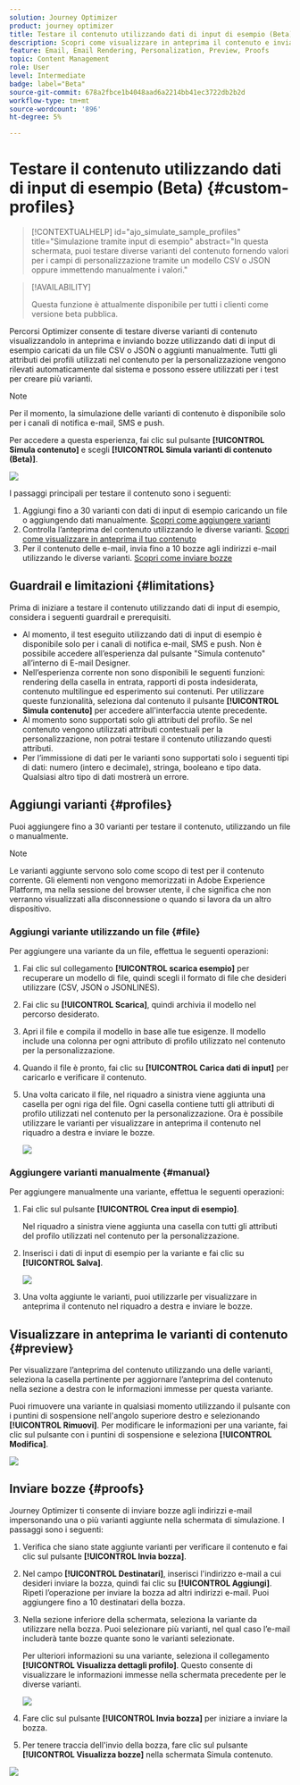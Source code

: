 ```yaml
---
solution: Journey Optimizer
product: journey optimizer
title: Testare il contenuto utilizzando dati di input di esempio (Beta)
description: Scopri come visualizzare in anteprima il contenuto e inviare bozze e-mail utilizzando dati di input di esempio da un file CSV o JSON o aggiunti manualmente.
feature: Email, Email Rendering, Personalization, Preview, Proofs
topic: Content Management
role: User
level: Intermediate
badge: label="Beta"
source-git-commit: 678a2fbce1b4048aad6a2214bb41ec3722db2b2d
workflow-type: tm+mt
source-wordcount: '896'
ht-degree: 5%

---
```



# Testare il contenuto utilizzando dati di input di esempio (Beta) {#custom-profiles}

>[!CONTEXTUALHELP]
>id="ajo_simulate_sample_profiles"
>title="Simulazione tramite input di esempio"
>abstract="In questa schermata, puoi testare diverse varianti del contenuto fornendo valori per i campi di personalizzazione tramite un modello CSV o JSON oppure immettendo manualmente i valori."

>[!AVAILABILITY]
>
>Questa funzione è attualmente disponibile per tutti i clienti come versione beta pubblica.

Percorsi Optimizer consente di testare diverse varianti di contenuto visualizzandolo in anteprima e inviando bozze utilizzando dati di input di esempio caricati da un file CSV o JSON o aggiunti manualmente. Tutti gli attributi dei profili utilizzati nel contenuto per la personalizzazione vengono rilevati automaticamente dal sistema e possono essere utilizzati per i test per creare più varianti.

>[!NOTE]
>
>Per il momento, la simulazione delle varianti di contenuto è disponibile solo per i canali di notifica e-mail, SMS e push.

Per accedere a questa esperienza, fai clic sul pulsante **[!UICONTROL Simula contenuto]** e scegli **[!UICONTROL Simula varianti di contenuto (Beta)]**.

![](assets/simulate-sample.png)

I passaggi principali per testare il contenuto sono i seguenti:

1. Aggiungi fino a 30 varianti con dati di input di esempio caricando un file o aggiungendo dati manualmente. [Scopri come aggiungere varianti](#profiles)
1. Controlla l’anteprima del contenuto utilizzando le diverse varianti. [Scopri come visualizzare in anteprima il tuo contenuto](#preview)
1. Per il contenuto delle e-mail, invia fino a 10 bozze agli indirizzi e-mail utilizzando le diverse varianti. [Scopri come inviare bozze](#proofs)


## Guardrail e limitazioni {#limitations}

Prima di iniziare a testare il contenuto utilizzando dati di input di esempio, considera i seguenti guardrail e prerequisiti.

* Al momento, il test eseguito utilizzando dati di input di esempio è disponibile solo per i canali di notifica e-mail, SMS e push. Non è possibile accedere all’esperienza dal pulsante &quot;Simula contenuto&quot; all’interno di E-mail Designer.
* Nell’esperienza corrente non sono disponibili le seguenti funzioni: rendering della casella in entrata, rapporti di posta indesiderata, contenuto multilingue ed esperimento sui contenuti. Per utilizzare queste funzionalità, seleziona dal contenuto il pulsante **[!UICONTROL Simula contenuto]** per accedere all&#39;interfaccia utente precedente.
* Al momento sono supportati solo gli attributi del profilo. Se nel contenuto vengono utilizzati attributi contestuali per la personalizzazione, non potrai testare il contenuto utilizzando questi attributi.
* Per l’immissione di dati per le varianti sono supportati solo i seguenti tipi di dati: numero (intero e decimale), stringa, booleano e tipo data. Qualsiasi altro tipo di dati mostrerà un errore.

## Aggiungi varianti {#profiles}

Puoi aggiungere fino a 30 varianti per testare il contenuto, utilizzando un file o manualmente.

>[!NOTE]
>
>Le varianti aggiunte servono solo come scopo di test per il contenuto corrente. Gli elementi non vengono memorizzati in Adobe Experience Platform, ma nella sessione del browser utente, il che significa che non verranno visualizzati alla disconnessione o quando si lavora da un altro dispositivo.

### Aggiungi variante utilizzando un file {#file}

Per aggiungere una variante da un file, effettua le seguenti operazioni:

1. Fai clic sul collegamento **[!UICONTROL scarica esempio]** per recuperare un modello di file, quindi scegli il formato di file che desideri utilizzare (CSV, JSON o JSONLINES).

1. Fai clic su **[!UICONTROL Scarica]**, quindi archivia il modello nel percorso desiderato.

1. Apri il file e compila il modello in base alle tue esigenze. Il modello include una colonna per ogni attributo di profilo utilizzato nel contenuto per la personalizzazione.

1. Quando il file è pronto, fai clic su **[!UICONTROL Carica dati di input]** per caricarlo e verificare il contenuto.

1. Una volta caricato il file, nel riquadro a sinistra viene aggiunta una casella per ogni riga del file. Ogni casella contiene tutti gli attributi di profilo utilizzati nel contenuto per la personalizzazione. Ora è possibile utilizzare le varianti per visualizzare in anteprima il contenuto nel riquadro a destra e inviare le bozze.

   ![](assets/simulate-custom-variants.png)

### Aggiungere varianti manualmente {#manual}

Per aggiungere manualmente una variante, effettua le seguenti operazioni:

1. Fai clic sul pulsante **[!UICONTROL Crea input di esempio]**.

   Nel riquadro a sinistra viene aggiunta una casella con tutti gli attributi del profilo utilizzati nel contenuto per la personalizzazione.

1. Inserisci i dati di input di esempio per la variante e fai clic su **[!UICONTROL Salva]**.

   ![](assets/simulate-custom-add.png)

1. Una volta aggiunte le varianti, puoi utilizzarle per visualizzare in anteprima il contenuto nel riquadro a destra e inviare le bozze.

## Visualizzare in anteprima le varianti di contenuto {#preview}

Per visualizzare l’anteprima del contenuto utilizzando una delle varianti, seleziona la casella pertinente per aggiornare l’anteprima del contenuto nella sezione a destra con le informazioni immesse per questa variante.

Puoi rimuovere una variante in qualsiasi momento utilizzando il pulsante con i puntini di sospensione nell&#39;angolo superiore destro e selezionando **[!UICONTROL Rimuovi]**. Per modificare le informazioni per una variante, fai clic sul pulsante con i puntini di sospensione e seleziona **[!UICONTROL Modifica]**.

![](assets/simulate-custom-boxes.png)

## Inviare bozze {#proofs}

Journey Optimizer ti consente di inviare bozze agli indirizzi e-mail impersonando una o più varianti aggiunte nella schermata di simulazione. I passaggi sono i seguenti:

1. Verifica che siano state aggiunte varianti per verificare il contenuto e fai clic sul pulsante **[!UICONTROL Invia bozza]**.

1. Nel campo **[!UICONTROL Destinatari]**, inserisci l&#39;indirizzo e-mail a cui desideri inviare la bozza, quindi fai clic su **[!UICONTROL Aggiungi]**. Ripeti l’operazione per inviare la bozza ad altri indirizzi e-mail. Puoi aggiungere fino a 10 destinatari della bozza.

1. Nella sezione inferiore della schermata, seleziona la variante da utilizzare nella bozza. Puoi selezionare più varianti, nel qual caso l’e-mail includerà tante bozze quante sono le varianti selezionate.

   Per ulteriori informazioni su una variante, seleziona il collegamento **[!UICONTROL Visualizza dettagli profilo]**. Questo consente di visualizzare le informazioni immesse nella schermata precedente per le diverse varianti.

   ![](assets/simulate-custom-proofs.png)

1. Fare clic sul pulsante **[!UICONTROL Invia bozza]** per iniziare a inviare la bozza.

1. Per tenere traccia dell&#39;invio della bozza, fare clic sul pulsante **[!UICONTROL Visualizza bozze]** nella schermata Simula contenuto.

![](assets/simulate-custom-sent-proofs.png)
